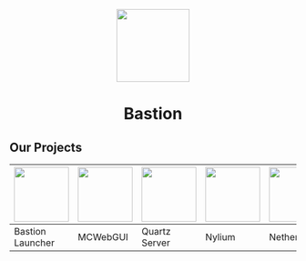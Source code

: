 <p align="center"><img src="https://bastionmc.github.io/github/assets/profile/organisation_icon.png" height="128px" width="128px"></p>
<h1 align="center">Bastion</h1>

## Our Projects
| <img src="https://bastionmc.github.io/github/assets/profile/project_icons/bastion_launcher.png" height="96px" width="96px"> | <img src="https://bastionmc.github.io/github/assets/profile/project_icons/mcwebgui.png" height="96px" width="96px"> | <img src="https://bastionmc.github.io/github/assets/profile/project_icons/quartz.png" height="96px" width="96px"> | <img src="https://bastionmc.github.io/github/assets/profile/project_icons/nylium.png" height="96px" width="96px"> | <img src="https://bastionmc.github.io/github/assets/profile/project_icons/netherrack.png" height="96px" width="96px"> | <img src="https://bastionmc.github.io/github/assets/profile/project_icons/quartz.png" height="96px" width="96px"> | <img src="https://bastionmc.github.io/github/assets/profile/project_icons/bastion_installer.png" height="96px" width="96px"> | 
| --- | --- | --- | --- | --- | --- | --- |
| Bastion Launcher | MCWebGUI | Quartz Server | Nylium | Netherrack | Quartz Client | Bastion Installer |
